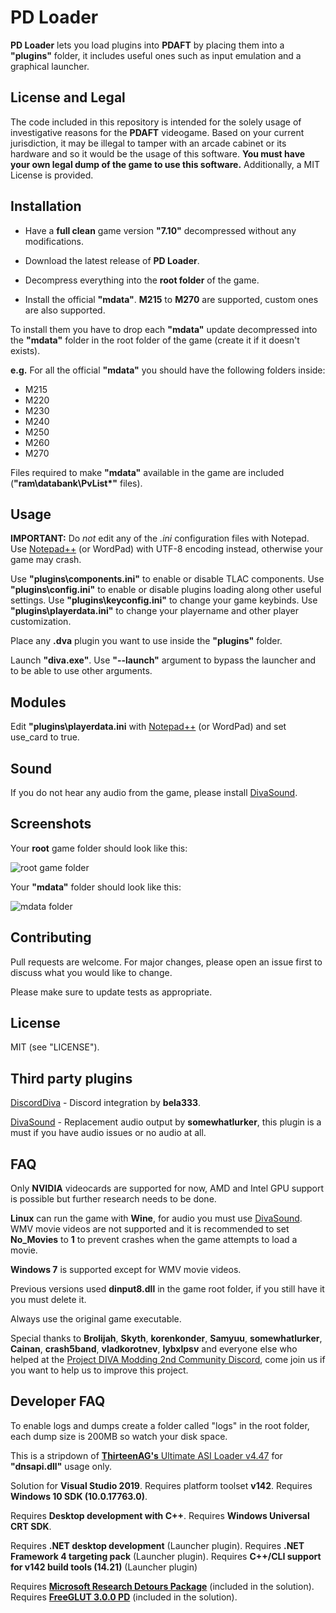# PD Loader

**PD Loader** lets you load plugins into **PDAFT** by placing them into a **"plugins"** folder, it includes useful ones such as input emulation and a graphical launcher.

## License and Legal

The code included in this repository is intended for the solely usage of investigative reasons for the **PDAFT** videogame.
Based on your current jurisdiction, it may be illegal to tamper with an arcade cabinet or its hardware and so it would be the usage of this software.
**You must have your own legal dump of the game to use this software.**
Additionally, a MIT License is provided.

## Installation

* Have a **full clean** game version **"7.10"** decompressed without any modifications.
* Download the latest release of **PD Loader**.
* Decompress everything into the **root folder** of the game.

* Install the official **"mdata"**.
**M215** to **M270** are supported, custom ones are also supported.

To install them you have to drop each **"mdata"** update decompressed into the **"mdata\"** folder in the root folder of the game (create it if it doesn't exists).

**e.g.** For all the official **"mdata"** you should have the following folders inside:
  * M215
  * M220
  * M230
  * M240
  * M250
  * M260
  * M270

Files required to make **"mdata"** available in the game are included (**"ram\databank\PvList*"** files).

## Usage

**IMPORTANT:** Do *not* edit any of the *.ini* configuration files with Notepad. Use [Notepad++](https://notepad-plus-plus.org/download) (or WordPad) with UTF-8 encoding instead, otherwise your game may crash.

Use **"plugins\components.ini"** to enable or disable TLAC components.
Use **"plugins\config.ini"** to enable or disable plugins loading along other useful settings.
Use **"plugins\keyconfig.ini"** to change your game keybinds.
Use **"plugins\playerdata.ini"** to change your playername and other player customization.

Place any **.dva** plugin you want to use inside the **"plugins"** folder.

Launch **"diva.exe"**.
Use **"--launch"** argument to bypass the launcher and to be able to use other arguments.

## Modules

Edit **"plugins\playerdata.ini** with [Notepad++](https://notepad-plus-plus.org/download) (or WordPad) and set use_card to true.

## Sound

If you do not hear any audio from the game, please install [DivaSound](https://github.com/somewhatlurker/DivaSound).

## Screenshots

Your **root** game folder should look like this:

![root game folder](https://i.imgur.com/c57lQPH.png)

Your **"mdata"** folder should look like this:

![mdata folder](https://i.imgur.com/2jUjosM.png)

## Contributing

Pull requests are welcome. For major changes, please open an issue first to discuss what you would like to change.

Please make sure to update tests as appropriate.

## License

MIT (see "LICENSE").

## Third party plugins

[DiscordDiva](https://github.com/bela333/DiscordDiva) - Discord integration by **bela333**.

[DivaSound](https://github.com/somewhatlurker/DivaSound) - Replacement audio output by **somewhatlurker**, this plugin is a must if you have audio issues or no audio at all.

## FAQ

Only **NVIDIA** videocards are supported for now, AMD and Intel GPU support is possible but further research needs to be done.

**Linux** can run the game with **Wine**, for audio you must use [DivaSound](https://github.com/somewhatlurker/DivaSound).
WMV movie videos are not supported and it is recommended to set **No_Movies** to **1** to prevent crashes when the game attempts to load a movie.

**Windows 7** is supported except for WMV movie videos.

Previous versions used **dinput8.dll** in the game root folder, if you still have it you must delete it.

Always use the original game executable.

Special thanks to **Brolijah**, **Skyth**, **korenkonder**, **Samyuu**, **somewhatlurker**, **Cainan**, **crash5band**, **vladkorotnev**, **lybxlpsv** and everyone else who helped at the [Project DIVA Modding 2nd Community Discord](https://discord.gg/cvBVGDZ), come join us if you want to help us to improve this project.

## Developer FAQ

To enable logs and dumps create a folder called "logs" in the root folder, each dump size is 200MB so watch your disk space.

This is a stripdown of [**ThirteenAG's** Ultimate ASI Loader v4.47](https://github.com/ThirteenAG/Ultimate-ASI-Loader/) for **"dnsapi.dll"** usage only.

Solution for **Visual Studio 2019**.
Requires platform toolset **v142**.
Requires **Windows 10 SDK (10.0.17763.0)**.

Requires **Desktop development with C++**.
Requires **Windows Universal CRT SDK**.

Requires **.NET desktop development** (Launcher plugin).
Requires **.NET Framework 4 targeting pack** (Launcher plugin).
Requires **C++/CLI support for v142 build tools (14.21)** (Launcher plugin)

Requires [**Microsoft Research Detours Package**](https://github.com/microsoft/Detours) (included in the solution).
Requires [**FreeGLUT 3.0.0 PD**](https://github.com/Rayduxz/FreeGLUT) (included in the solution).
